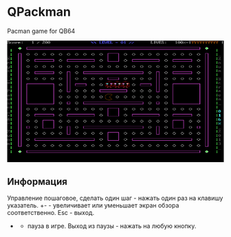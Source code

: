 # QPackman
Pacman game for QB64

![](screenshots/screen-pacman.png)

Информация
------------
Управление пошаговое, сделать один шаг - нажать один раз на клавишу указатель.
+- - увеличивает или уменьшает экран обзора соответственно.
Esc - выход.
* - пауза в игре. Выход из паузы - нажать на любую кнопку.
